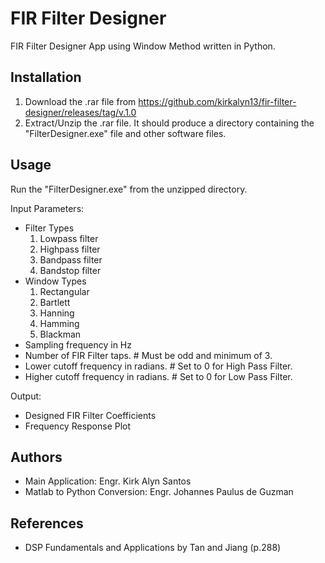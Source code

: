 # FIR Filter Designer
FIR Filter Designer App using Window Method written in Python.

## Installation
1. Download the .rar file from https://github.com/kirkalyn13/fir-filter-designer/releases/tag/v.1.0
2. Extract/Unzip the .rar file. It should produce a directory containing the "FilterDesigner.exe" file and other software files.

## Usage
Run the "FilterDesigner.exe" from the unzipped directory.

Input Parameters:
- Filter Types
   1. Lowpass filter
   2. Highpass filter
   3. Bandpass filter
   4. Bandstop filter
- Window Types
   1. Rectangular
   2. Bartlett
   3. Hanning
   4. Hamming
   5. Blackman
- Sampling frequency in Hz
- Number of FIR Filter taps.  # Must be odd and minimum of 3.
- Lower cutoff frequency in radians.  # Set to 0 for High Pass Filter.
- Higher cutoff frequency in radians.  # Set to 0 for Low Pass Filter.

Output:
- Designed FIR Filter Coefficients
- Frequency Response Plot

## Authors
- Main Application: Engr. Kirk Alyn Santos
- Matlab to Python Conversion: Engr. Johannes Paulus de Guzman

## References
- DSP Fundamentals and Applications by Tan and Jiang (p.288)